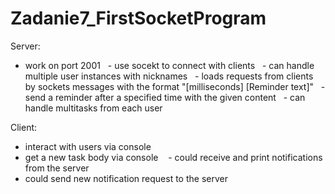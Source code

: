 # Zadanie7_FirstSocketProgram

Server: 
  - work on port 2001
  - use socekt to connect with clients
  - can handle multiple user instances with nicknames
  - loads requests from clients by sockets messages with the format "[milliseconds] [Reminder text]"
  - send a reminder after a specified time with the given content
  - can handle multitasks from each user

Client:
  - interact with users via console
  - get a new task body via console 
  - could receive and print notifications from the server
  - could send new notification request to the server

 
